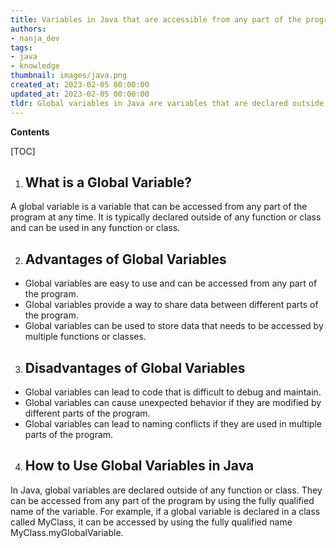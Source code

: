 ```yaml
---
title: Variables in Java that are accessible from any part of the program
authors:
- nanja_dev
tags:
- java
- knowledge
thumbnail: images/java.png
created_at: 2023-02-05 00:00:00
updated_at: 2023-02-05 00:00:00
tldr: Global variables in Java are variables that are declared outside of any method, class, or block and can be accessed from any other class or method in the program.
---
```


**Contents**

[TOC]

1. ## What is a Global Variable?
A global variable is a variable that can be accessed from any part of the program at any time. It is typically declared outside of any function or class and can be used in any function or class.

2. ## Advantages of Global Variables
- Global variables are easy to use and can be accessed from any part of the program.
- Global variables provide a way to share data between different parts of the program.
- Global variables can be used to store data that needs to be accessed by multiple functions or classes.

3. ## Disadvantages of Global Variables
- Global variables can lead to code that is difficult to debug and maintain.
- Global variables can cause unexpected behavior if they are modified by different parts of the program.
- Global variables can lead to naming conflicts if they are used in multiple parts of the program.

4. ## How to Use Global Variables in Java
In Java, global variables are declared outside of any function or class. They can be accessed from any part of the program by using the fully qualified name of the variable. For example, if a global variable is declared in a class called MyClass, it can be accessed by using the fully qualified name MyClass.myGlobalVariable.
